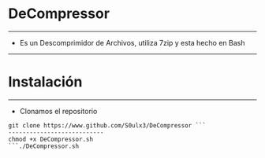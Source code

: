 # DeCompressor
--------------
- Es un Descomprimidor de Archivos, utiliza 7zip y esta hecho en Bash
--------------------------------------------------

# Instalación
-------------

- Clonamos el repositorio
```
git clone https://www.github.com/S0ulx3/DeCompressor ```
---------------------------
chmod +x DeCompressor.sh
```./DeCompressor.sh
